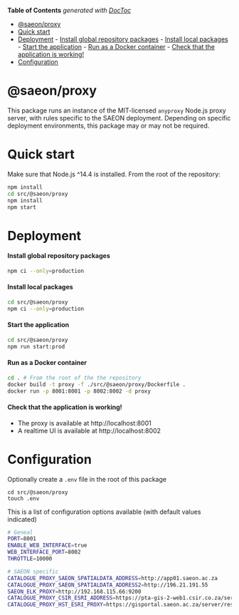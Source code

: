 <!-- START doctoc generated TOC please keep comment here to allow auto update -->
<!-- DON'T EDIT THIS SECTION, INSTEAD RE-RUN doctoc TO UPDATE -->
**Table of Contents**  *generated with [DocToc](https://github.com/thlorenz/doctoc)*

- [@saeon/proxy](#saeonproxy)
- [Quick start](#quick-start)
- [Deployment](#deployment)
      - [Install global repository packages](#install-global-repository-packages)
      - [Install local packages](#install-local-packages)
      - [Start the application](#start-the-application)
      - [Run as a Docker container](#run-as-a-docker-container)
      - [Check that the application is working!](#check-that-the-application-is-working)
- [Configuration](#configuration)

<!-- END doctoc generated TOC please keep comment here to allow auto update -->

# @saeon/proxy

This package runs an instance of the MIT-licensed `anyproxy` Node.js proxy server, with rules specific to the SAEON deployment. Depending on specific deployment environments, this package may or may not be required.

# Quick start

Make sure that Node.js ^14.4 is installed. From the root of the repository:

```sh
npm install
cd src/@saeon/proxy
npm install
npm start
```

# Deployment

#### Install global repository packages

```sh
npm ci --only=production
```

#### Install local packages

```sh
cd src/@saeon/proxy
npm ci --only=production
```

#### Start the application

```sh
cd src/@saeon/proxy
npm run start:prod
```

#### Run as a Docker container

```sh
cd . # From the root of the the repository
docker build -t proxy -f ./src/@saeon/proxy/Dockerfile .
docker run -p 8001:8001 -p 8002:8002 -d proxy
```

#### Check that the application is working!

- The proxy is available at http://localhost:8001
- A realtime UI is available at http://localhost:8002

# Configuration

Optionally create a `.env` file in the root of this package

```
cd src/@saeon/proxy
touch .env
```

This is a list of configuration options available (with default values indicated)

```sh
# Geneal
PORT=8001
ENABLE_WEB_INTERFACE=true
WEB_INTERFACE_PORT=8002
THROTTLE=10000

# SAEON specific
CATALOGUE_PROXY_SAEON_SPATIALDATA_ADDRESS=http://app01.saeon.ac.za
CATALOGUE_PROXY_SAEON_SPATIALDATA_ADDRESS2=http://196.21.191.55
SAEON_ELK_PROXY=http://192.168.115.66:9200
CATALOGUE_PROXY_CSIR_ESRI_ADDRESS=https://pta-gis-2-web1.csir.co.za/server2/rest/services
CATALOGUE_PROXY_HST_ESRI_PROXY=https://gisportal.saeon.ac.za/server/rest/services
```
